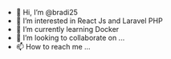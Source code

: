 - 👋 Hi, I’m @bradi25
- 👀 I’m interested in React Js and Laravel PHP
- 🌱 I’m currently learning Docker
- 💞️ I’m looking to collaborate on ...
- 📫 How to reach me ...

<!---
bradi25/bradi25 is a ✨ special ✨ repository because its `README.md` (this file) appears on your GitHub profile.
You can click the Preview link to take a look at your changes.
--->
